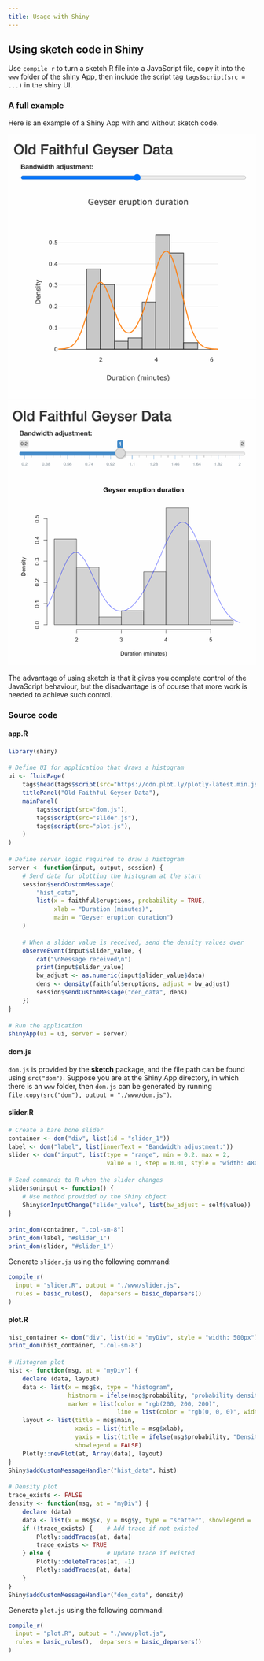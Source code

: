 ```yaml
---  
title: Usage with Shiny  
---
```


## Using sketch code in Shiny

Use `compile_r` to turn a sketch R file into a JavaScript file, copy it into the `www` folder of the shiny App, then include the script tag `tags$script(src = ...)` in the shiny UI.


### A full example
Here is an example of a Shiny App with and without sketch code.

<img src="/img/shiny_with_sketch.gif" class="width-48p"></img>
<img src="/img/shiny.gif" class="width-48p"></img>

The advantage of using sketch is that it gives you complete control of the JavaScript behaviour, but the disadvantage is of course that more work is needed to achieve such control.

### Source code

#### app.R

```r
library(shiny)

# Define UI for application that draws a histogram
ui <- fluidPage(
    tags$head(tags$script(src="https://cdn.plot.ly/plotly-latest.min.js")),
    titlePanel("Old Faithful Geyser Data"),
    mainPanel(
        tags$script(src="dom.js"),
        tags$script(src="slider.js"),
        tags$script(src="plot.js"),
    )
)

# Define server logic required to draw a histogram
server <- function(input, output, session) {
    # Send data for plotting the histogram at the start
    session$sendCustomMessage(
        "hist_data",  
        list(x = faithful$eruptions, probability = TRUE,
             xlab = "Duration (minutes)",
             main = "Geyser eruption duration")
    )
    
    # When a slider value is received, send the density values over
    observeEvent(input$slider_value, {
        cat("\nMessage received\n")
        print(input$slider_value)
        bw_adjust <- as.numeric(input$slider_value$data)
        dens <- density(faithful$eruptions, adjust = bw_adjust)
        session$sendCustomMessage("den_data", dens)
    })
}

# Run the application 
shinyApp(ui = ui, server = server)
```


#### dom.js

`dom.js` is provided by the **sketch** package, and the file path can be found using `src("dom")`. Suppose you are at the Shiny App directory, in which there is an `www` folder, then `dom.js` can be generated by running `file.copy(src("dom"), output = "./www/dom.js")`.



#### slider.R

```r
# Create a bare bone slider
container <- dom("div", list(id = "slider_1"))
label <- dom("label", list(innerText = "Bandwidth adjustment:"))
slider <- dom("input", list(type = "range", min = 0.2, max = 2, 
                            value = 1, step = 0.01, style = "width: 480px"))

# Send commands to R when the slider changes
slider$oninput <- function() {
    # Use method provided by the Shiny object
    Shiny$onInputChange("slider_value", list(bw_adjust = self$value))
}

print_dom(container, ".col-sm-8")
print_dom(label, "#slider_1")
print_dom(slider, "#slider_1")
```

Generate `slider.js` using the following command:

```r
compile_r(
  input = "slider.R", output = "./www/slider.js", 
  rules = basic_rules(),  deparsers = basic_deparsers()
)
```

#### plot.R

```r
hist_container <- dom("div", list(id = "myDiv", style = "width: 500px"))
print_dom(hist_container, ".col-sm-8")

# Histogram plot
hist <- function(msg, at = "myDiv") {
    declare (data, layout)
    data <- list(x = msg$x, type = "histogram", 
                 histnorm = ifelse(msg$probability, "probability density", "count"),
                 marker = list(color = "rgb(200, 200, 200)",
                               line = list(color = "rgb(0, 0, 0)", width = 1)))
    layout <- list(title = msg$main, 
                   xaxis = list(title = msg$xlab),
                   yaxis = list(title = ifelse(msg$probability, "Density", "Frequency")),
                   showlegend = FALSE)
    Plotly::newPlot(at, Array(data), layout)
}
Shiny$addCustomMessageHandler("hist_data", hist)

# Density plot
trace_exists <- FALSE
density <- function(msg, at = "myDiv") {
    declare (data)
    data <- list(x = msg$x, y = msg$y, type = "scatter", showlegend =  FALSE)
    if (!trace_exists) {    # Add trace if not existed
        Plotly::addTraces(at, data)
        trace_exists <- TRUE
    } else {                # Update trace if existed
        Plotly::deleteTraces(at, -1)
        Plotly::addTraces(at, data)
    }
}
Shiny$addCustomMessageHandler("den_data", density)
```

Generate `plot.js` using the following command:

```r
compile_r(
  input = "plot.R", output = "./www/plot.js", 
  rules = basic_rules(),  deparsers = basic_deparsers()
)
```

<link href="../css/docs-styles.css" rel="stylesheet"></link>
